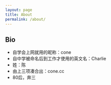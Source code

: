 ```yaml
---
layout: page
title: About
permalink: /about/
---
```

## Bio
- 自学会上网就用的昵称：cone
- 自中学被命名后到工作才使用的英文名：Charlie
- 姓：陈
- 由上三项凑合出：cone.cc
-	80后，奔三


